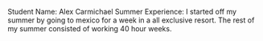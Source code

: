 Student Name: Alex Carmichael
Summer Experience:
I started off my summer by going to mexico for a week in a all exclusive resort. The rest of my summer consisted of working 40 hour weeks.
